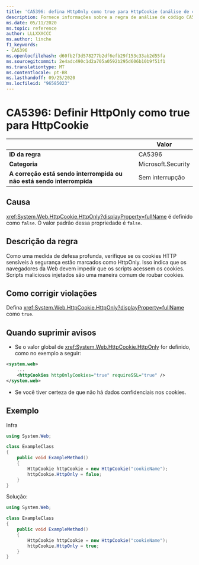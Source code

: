 ```yaml
---
title: 'CA5396: defina HttpOnly como true para HttpCookie (análise de código)'
description: Fornece informações sobre a regra de análise de código CA5396, incluindo causas, como corrigir violações e quando suprimir.
ms.date: 05/11/2020
ms.topic: reference
author: LLLXXXCCC
ms.author: linche
f1_keywords:
- CA5396
ms.openlocfilehash: d60fb2f3d578277b2df6efb29f153c33ab2d55fa
ms.sourcegitcommit: 2e4adc490c1d2a705a0592b295d606b10b9f51f1
ms.translationtype: MT
ms.contentlocale: pt-BR
ms.lasthandoff: 09/25/2020
ms.locfileid: "96585023"
---
```

# <a name="ca5396-set-httponly-to-true-for-httpcookie"></a>CA5396: Definir HttpOnly como true para HttpCookie

| | Valor |
|-|-|
| **ID da regra** |CA5396|
| **Categoria** |Microsoft.Security|
| **A correção está sendo interrompida ou não está sendo interrompida** |Sem interrupção|

## <a name="cause"></a>Causa

<xref:System.Web.HttpCookie.HttpOnly?displayProperty=fullName> é definido como `false`. O valor padrão dessa propriedade é `false`.

## <a name="rule-description"></a>Descrição da regra

Como uma medida de defesa profunda, verifique se os cookies HTTP sensíveis à segurança estão marcados como HttpOnly. Isso indica que os navegadores da Web devem impedir que os scripts acessem os cookies. Scripts maliciosos injetados são uma maneira comum de roubar cookies.

## <a name="how-to-fix-violations"></a>Como corrigir violações

Defina <xref:System.Web.HttpCookie.HttpOnly?displayProperty=fullName> como `true`.

## <a name="when-to-suppress-warnings"></a>Quando suprimir avisos

- Se o valor global de <xref:System.Web.HttpCookie.HttpOnly> for definido, como no exemplo a seguir:

```xml
<system.web>
    ...
    <httpCookies httpOnlyCookies="true" requireSSL="true" />
</system.web>
```

- Se você tiver certeza de que não há dados confidenciais nos cookies.

## <a name="example"></a>Exemplo

Infra

```csharp
using System.Web;

class ExampleClass
{
    public void ExampleMethod()
    {
        HttpCookie httpCookie = new HttpCookie("cookieName");
        httpCookie.HttpOnly = false;
    }
}
```

Solução:

```csharp
using System.Web;

class ExampleClass
{
    public void ExampleMethod()
    {
        HttpCookie httpCookie = new HttpCookie("cookieName");
        httpCookie.HttpOnly = true;
    }
}
```
